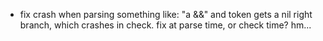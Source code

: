 * fix crash when parsing something like: "a &&"
  and token gets a nil right branch, which crashes in check.
  fix at parse time, or check time? hm...
